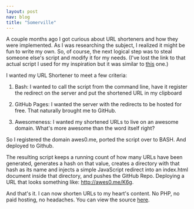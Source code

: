 ```yaml
---
layout: post
nav: blog
title: "Somerville"
---
```

A couple months ago I got curious about URL shorteners and how they were
implemented. As I was researching the subject, I realized it might be
fun to write my own. So, of course, the next logical step was to steal
someone else's script and modify it for my needs. (I've lost the link to
that actual script I used for my inspiration but it was similar to
[this](https://gist.github.com/zumbojo/1073996) one.)

I wanted my URL Shortener to meet a few criteria:

1. Bash: I wanted to call the script from the command line, have it
   register the redirect on the server and put the shortened URL in my
   clipboard

2. GitHub Pages: I wanted the server with the redirects to be hosted for
   free. That naturally brought me to GitHub.

3. Awesomeness: I wanted my shortened URLs to live on an awesome domain.
   What's more awesome than the word itself right?

So I registered the domain awes0.me, ported the script over to BASH.
And deployed to Github.

The resulting script keeps a running count of how many URLs have been
generated, generates a hash on that value, creates a directory with that
hash as its name and injects a simple JavaScript redirect into an
index.html document inside that directory, and pushes the GitHub Repo.
Deploying a URL that looks something like: <http://awes0.me/K6g>.

And that's it. I can now shorten URLs to my heart's content. No PHP, no
paid hosting, no headaches. You can view the source [here](https://gist.github.com/4735033).
